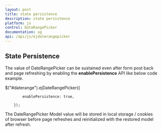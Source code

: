 ```yaml
---
layout: post
title: state persistence
description: state persistence
platform: js
control: DateRangePicker
documentation: ug 
api: /api/js/ejdaterangepicker
---
```


## State Persistence

The value of DateRangePicker can be sustained even after form post back and page refreshing by enabling the **enablePersistence** API like below code example.

$("#daterange").ejDateRangePicker({

            enablePersistence: true,

        });



The DateRangePicker Model value will be stored in local storage / cookies of browser before page refreshes and reinitialized with the restored model after refresh.

